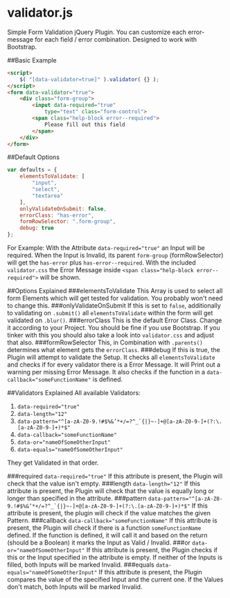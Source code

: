 # validator.js
Simple Form Validation jQuery Plugin.
You can customize each error-message for each field / error combination.
Designed to work with Bootstrap.

##Basic Example
```html
<script>
    $( "[data-validator=true]" ).validator( {} );
</script>
<form data-validator="true">
    <div class="form-group">
        <input data-required="true"
            type="text" class="form-control">
        <span class="help-block error--required">
            Please fill out this field
        </span>
    </div>
</form>
```
##Default Options
```javascript
var defaults = {
	elementsToValidate: [
		"input",
		"select",
		"textarea"
	],
	onlyValidateOnSubmit: false,
	errorClass: "has-error",
	formRowSelector: ".form-group",
	debug: true
};
```


For Example:
With the Attribute ```data-required="true"``` an Input will be required.
When the Input is Invalid, its parent ```form-group``` (formRowSelector) will get the ```has-error``` plus ```has-error--required```.
With the included ```validator.css``` the Error Message inside ```<span class="help-block error--required">``` will be shown.

##Options Explained
###elementsToValidate
This Array is used to select all form Elements which will get tested for validation.
You probably won't need to change this.
###onlyValidateOnSubmit
If this is set to ```false```, additionally to validating on ```.submit()```
all ```elementsToValidate``` within the form will get validated on ```.blur()```.
###errorClass
This is the default Error Class.
Change it according to your Project.
You should be fine if you use Bootstrap.
If you tinker with this you should also take a look into ```validator.css```
and adjust that also.
###formRowSelector
This, in Combination with ```.parents()``` determines what element gets the ```errorClass```.
###debug
If this is true, the Plugin will attempt to validate the Setup.
It checks all ```elementsToValidate``` and checks if for every validator
there is a Error Message. It will Print out a warning per missing Error Message.
It also checks if the function in a ```data-callback="someFunctionName"``` is defined.

##Validators Explained
All available Validators:
1. ```data-required="true"``` 
2. ```data-length="12"```
3. ```data-pattern="^[a-zA-Z0-9.!#$%&’*+/=?^_`{|}~-]+@[a-zA-Z0-9-]+(?:\.[a-zA-Z0-9-]+)*$"```
4. ```data-callback="someFunctionName"``` 
5. ```data-or="nameOfSomeOtherInput"``` 
6. ```data-equals="nameOfSomeOtherInput"``` 

They get Validated in that order.

###required
```data-required="true"``` 
If this attribute is present,
the Plugin will check that the value isn't empty.
###length
```data-length="12"```
If this attribute is present,
the Plugin will check that the value is equally long or longer than specified in the attribute.
###pattern
```data-pattern="^[a-zA-Z0-9.!#$%&’*+/=?^_`{|}~-]+@[a-zA-Z0-9-]+(?:\.[a-zA-Z0-9-]+)*$"```
If this attribute is present,
the plugin will check if the value matches the given Pattern.
###callback
```data-callback="someFunctionName"``` 
If this attribute is present,
the Plugin will check if there is a function ```someFunctionName``` defined.
If the function is defined, it will call it and based on the return (should be a Boolean)
it marks the Input as Valid / Invalid.
###or
```data-or="nameOfSomeOtherInput"``` 
If this attribute is present,
the Plugin checks if this or the Input specified in the attribute is empty.
If neither of the Inputs is filled, both Inputs will be marked Invalid.
###equals
```data-equals="nameOfSomeOtherInput"``` 
If this attribute is present,
the Plugin compares the value of the specified Input and the current one.
If the Values don't match, both Inputs will be marked Invalid.
